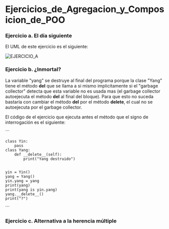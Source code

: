 # Ejercicios_de_Agregacion_y_Composicion_de_POO

### Ejercicio a. El día siguiente


El UML de este ejercicio es el siguiente:


![EJERCICIO_A](https://user-images.githubusercontent.com/91721552/160427201-07086803-d3e8-44ad-881c-b65a3f916e94.png)



### Ejercicio b. ¿Inmortal?


La variable "yang" se destruye al final del programa porque la clase "Yang" tiene el método 
__del__ que se llama a si mismo implicitamente si el "garbage collector" detecta que esta variable
no es usada mas (el garbage collector autoejecuta el método __del__ al final del 
bloque). Para que esto no suceda bastaría con cambiar el método __del__ por el método
 __delete__, el cual no se autoejecuta por el garbage collector.

 El código de el ejercicio que ejecuta antes el método que el signo de interrogación es el
 siguiente:
     
´´´

    class Yin: 
        pass 
    class Yang: 
        def __delete__(self): 
            print("Yang destruido") 


    yin = Yin() 
    yang = Yang() 
    yin.yang = yang 
    print(yang)
    print(yang is yin.yang) 
    yang.__delete__()
    print("?")
       
´´´


### Ejercicio c. Alternativa a la herencia múltiple
